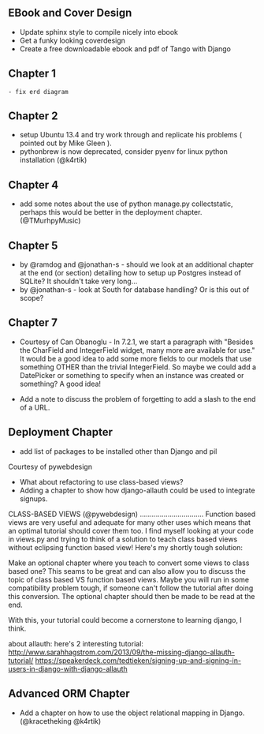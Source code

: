 EBook and Cover Design
----------------------
- Update sphinx style to compile nicely into ebook
- Get a funky looking coverdesign
- Create a free downloadable ebook and pdf of Tango with Django



Chapter 1
---------
	- fix erd diagram

Chapter 2
---------
- setup Ubuntu 13.4 and try work through and replicate his problems ( pointed out by Mike Gleen
).
- pythonbrew is now deprecated, consider pyenv for linux python installation (@k4rtik)
	

Chapter 4
---------
- add some notes about the use of python manage.py collectstatic, perhaps this would be better in the deployment chapter. (@TMurhpyMusic)


Chapter 5
---------

- by @ramdog and @jonathan-s - should we look at an additional chapter at the end (or section) detailing how to setup up Postgres instead of SQLite? It shouldn't take very long...
- by @jonathan-s - look at South for database handling? Or is this out of scope?

Chapter 7
---------

- Courtesy of Can Obanoglu - In 7.2.1, we start a paragraph with "Besides the CharField and IntegerField widget, many more are available for use." It would be a good idea to add some more fields to our models that use something OTHER than the trivial IntegerField. So maybe we could add a DatePicker or something to specify when an instance was created or something? A good idea!


- Add a note to discuss the problem of forgetting to add a slash to the end of a URL.

Deployment Chapter
------------------
- add list of packages to be installed other than Django and pil

Courtesy of pywebdesign
- What about refactoring to use class-based views?
- Adding a chapter to show how django-allauth could be used to integrate signups.

CLASS-BASED VIEWS (@pywebdesign)
................................
Function based views are very useful and adequate for many other uses which means that an optimal tutorial should cover them too. I find myself looking at your code in views.py and trying to think of a solution to teach class based views without eclipsing function based view! Here's my shortly tough solution:

Make an optional chapter where you teach to convert some views to class based one? This seams to be great and can also allow you to discuss the topic of class based VS function based views. Maybe you will run in some compatibility problem tough, if someone can't follow the tutorial after doing this conversion. The optional chapter should then be made to be read at the end.

With this, your tutorial could become a cornerstone to learning django, I think.

about allauth: here's 2 interesting tutorial:
http://www.sarahhagstrom.com/2013/09/the-missing-django-allauth-tutorial/
https://speakerdeck.com/tedtieken/signing-up-and-signing-in-users-in-django-with-django-allauth



Advanced ORM Chapter
--------------------
- Add a chapter on how to use the object relational mapping in Django.(@kracetheking @k4rtik)





